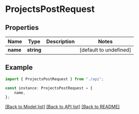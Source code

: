 # ProjectsPostRequest

## Properties

| Name     | Type       | Description | Notes                  |
| -------- | ---------- | ----------- | ---------------------- |
| **name** | **string** |             | [default to undefined] |

## Example

```typescript
import { ProjectsPostRequest } from "./api";

const instance: ProjectsPostRequest = {
    name,
};
```

[[Back to Model list]](../README.md#documentation-for-models) [[Back to API list]](../README.md#documentation-for-api-endpoints) [[Back to README]](../README.md)
